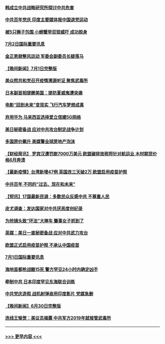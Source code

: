 #### [韩成立中共战略研究所探讨中共危害](../pages/prog202/a103156663.md?t=07022201) 
#### [中共百年党庆 印度主要媒体报中国退党运动](../pages/prog202/a103156461.md?t=07022201) 
#### [被5只狮子包围 小螃蟹举双钳威吓 成功脱身](../pages/prog202/a103156576.md?t=07022201) 
#### [7月2日国际重要讯息](../pages/prog202/a103156522.md?t=07022201) 
#### [金正恩掀整风运动 军委会副委员长疑落马](../pages/prog202/a103156454.md?t=07022201) 
#### [【晚间新闻】7月1日完整版](../pages/prog202/a103156340.md?t=07022201) 
#### [美众院共和党召开疫情溯源听证 聚焦武毒所](../pages/prog202/a103155272.md?t=07022201) 
#### [日本副首相提醒美国：提防夏威夷遭突袭](../pages/prog202/a103155797.md?t=07022201) 
#### [电影“回到未来”变现实 飞行汽车梦想成真](../pages/prog202/a103156179.md?t=07022201) 
#### [弃用华为 马来西亚选择爱立信建5G网络](../pages/prog202/a103156151.md?t=07022201) 
#### [美日秘密备战 应对中共攻台制定战争计划](../pages/prog202/a103156111.md?t=07022201) 
#### [多国房价飙升 美媒警全球房地产泡沫](../pages/prog202/a103155808.md?t=07022201) 
#### [【财经简讯】 罗宾汉遭罚款7000万美元 欧盟碳排放税将针对航运业 木材期货价格6月奔溃](../pages/prog202/a103156071.md?t=07022201) 
#### [【最新疫情】台湾新增47例  英国连三天破2万 欧盟启用疫苗护照](../pages/prog202/a103155946.md?t=07022201) 
#### [中共百年 不同的“过去、现在和未来”](../pages/prog202/a103155972.md?t=07022201) 
#### [【短讯】17国最新民调：多数民众反感中共 不尊重人民](../pages/prog202/a103155865.md?t=07022201) 
#### [皮尤调查：发达国家对中共厌恶度创纪录](../pages/prog202/a103155839.md?t=07022201) 
#### [为抢镜头致“环法”大摔车 肇事女子抓到了](../pages/prog202/a103155666.md?t=07022201) 
#### [英媒：美日一直秘密备战 应对中共武力攻台](../pages/prog202/a103155725.md?t=07022201) 
#### [欧盟正式启用疫苗护照 不承认中国疫苗](../pages/prog202/a103155681.md?t=07022201) 
#### [7月1日国际重要讯息](../pages/prog202/a103155709.md?t=07022201) 
#### [海地首都枪战酿15死 警方罕见24小时内确定凶手](../pages/prog202/a103155550.md?t=07022201) 
#### [牵制中共 日本印度罕见东海联合训练](../pages/prog202/a103155490.md?t=07022201) 
#### [中共党庆造假 战机射弹盗用印度影片 党媒急删](../pages/prog202/a103155497.md?t=07022201) 
#### [【晚间新闻】6月30日完整版](../pages/prog202/a103155480.md?t=07022201) 
#### [连线王愉贺：美议员揭露 中共军方2019年就接管武毒所](../pages/prog202/a103155434.md?t=07022201) 

----
#### [ >>> 更早内容 <<< ](../indexes/prog202-earlier.md)
